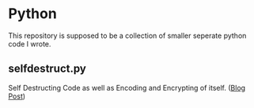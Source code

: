 # Python
This repository is supposed to be a collection of smaller seperate python code I wrote.

## selfdestruct.py
Self Destructing Code as well as Encoding and Encrypting of itself. ([Blog Post](https://mayadevbe.me/posts/self_destruct_code/))

